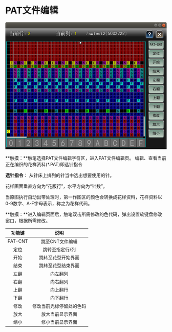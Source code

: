 # PAT文件编辑

![](https://raw.githubusercontent.com/HQwangyun/HQ-image/master/PAT%E6%96%87%E4%BB%B6%E7%BC%96%E8%BE%91.png)

**触摸：**触笔选择PAT文件编辑字符区，进入PAT文件编辑页。 编辑、查看当前正在编织的花样资料\(\*.PAT\)即选针指令

**选针指令**： 从针床上排列的针当中选出想要使用的针。

花样画面垂直方向为“花版行”，水平方向为“针数”。

当原图执行自动出带处理时，第一作图区的颜色会转换成花样资料，花样资料以0-9数字、A-F字母表示，称之为花样代码。

**触摸：**进入编辑页面后，触笔双击所需修改的色代码，弹出设置软键盘修改窗口，根据所需修改。

| 功能键 | 说明 |
| :---: | :---: |
| PAT-CNT | 跳至CNT文件编辑 |
| 定位 | 跳转至指定行/列 |
| 开始 | 跳转至花型开始界面 |
| 结束 | 跳转至花型结束界面 |
| 左翻 | 向左翻列 |
| 右翻 | 向右翻列 |
| 上翻 | 向上翻行 |
| 下翻 | 向下翻行 |
| 修改 | 修改当前光标停留处的色码 |
| 放大 | 放大当前显示界面 |
| 缩小 | 修小当前显示界面 |



